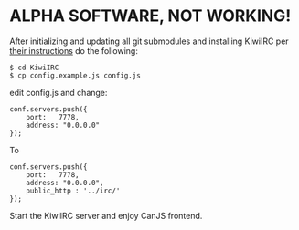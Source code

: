 # ALPHA SOFTWARE, NOT WORKING!

After initializing and updating all git submodules and installing KiwiIRC per [their instructions](https://github.com/prawnsalad/KiwiIRC) do the following:

    $ cd KiwiIRC
    $ cp config.example.js config.js

edit config.js and change:

    conf.servers.push({
        port:   7778,
        address: "0.0.0.0"
    });

To

    conf.servers.push({
        port:   7778,
        address: "0.0.0.0",
        public_http : '../irc/'
    });

Start the KiwiIRC server and enjoy CanJS frontend.